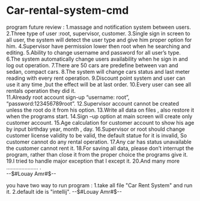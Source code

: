 # Car-rental-system-cmd
program future review : 
1.massage and notification system between users.
2.Three type of user :root, supervisor, customer. 
3.Single sign in screen to all user, the system will detect the user type and give him proper option for him. 
4.Supervisor have permission lower then root when he searching and editing. 
5.Ability to change username and password for all user’s type. 
6.The system automatically change users availability when he sign in and log out operation. 
7.There are 50 cars are predefine between van and sedan, compact cars. 
8.The system will change cars status and last meter reading with every  rent operation. 
9.Discount point system and user can use it any time ,but the effect will be at last order. 
10.Every user can see all rentals operation they did it.  
11.Already root account sign-up “username: root”, “password:123456789root”. 
12.Supervisor account cannot be created unless the root do it from his option. 
13.Write all data on files , also restore it when the programs start. 
14.Sign –up option at main screen will create only customer account. 
15.Age calculation for customer account to show his age by input birthday year, month , day. 
16.Supervisor or root should change customer license validity to be valid, the default statue for it is invalid, So customer cannot do any rental operation. 
17.Any car has status unavailable the customer cannot rent it. 
18.For saving all data, please don’t interrupt the program, rather than close it from the proper choice the programs give it. 19.I tried to handle major exception that I except it. 
20.And many more ………………… .  
--$#Louay Amr#$--

you have two way to run program : 
1.take all file "Car Rent System" and run it.
2.default ide is "intellij".
--$#Louay Amr#$--

    	  




